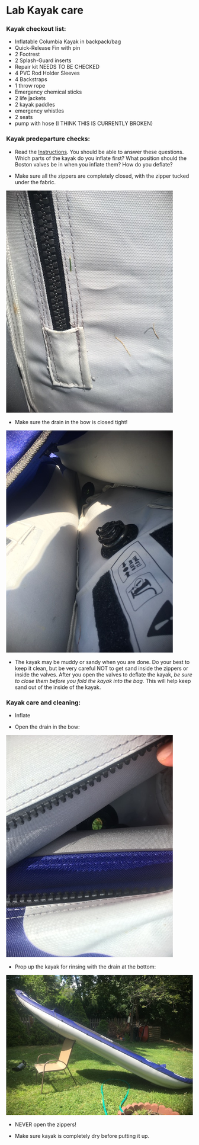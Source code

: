 # Lab Kayak care

### Kayak checkout list:

* Inflatable Columbia Kayak in backpack/bag
* Quick-Release Fin with pin
* 2 Footrest
* 2 Splash-Guard inserts
* Repair kit NEEDS TO BE CHECKED
* 4 PVC Rod Holder Sleeves
* 4 Backstraps
* 1 throw rope
* Emergency chemical sticks
* 2 life jackets
* 2 kayak paddles
* emergency whistles
* 2 seats
* pump with hose (I THINK THIS IS CURRENTLY BROKEN)

 ### Kayak predeparture checks:

* Read the [Instructions](img/kayak_Aquaglide_Manual_2017.pdf). You should be able to answer these questions. Which parts of the kayak do you inflate first? What position should the Boston valves be in when you inflate them? How do you deflate?

* Make sure all the zippers are completely closed, with the zipper tucked under the fabric.

![](img/kayak_zipper2.JPG)

* Make sure the drain in the bow is closed tight!

![](img/kayak_drain_close2.JPG)

* The kayak may be muddy or sandy when you are done. Do your best to keep it clean, but be very careful NOT to get sand inside the zippers or inside the valves. After you open the valves to deflate the kayak, *be sure to close them before you fold the kayak into the bag.* This will help keep sand out of the inside of the kayak.

### Kayak care and cleaning:

* Inflate

* Open the drain in the bow:

![](img/kayak_drain_close.JPG)

* Prop up the kayak for rinsing with the drain at the bottom: 

![](img/kayak_drain.JPG)

* NEVER open the zippers!

* Make sure kayak is completely dry before putting it up.
